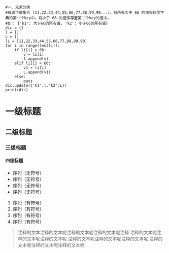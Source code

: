 ```
#一、元素分类
#有如下值集合 [11,22,33,44,55,66,77,88,99,90...]，将所有大于 66 的值保存至字典的第一个key中，将小于 66 的值保存至第二个key的值中。
#即： {'k1': 大于66的所有值, 'k2': 小于66的所有值}
dic = {}
l = []
L = []
li = [11,22,33,44,55,66,77,88,99,90]
for i in range(len(li)):
    if li[i] > 66:
        v = li[i]
        l.append(v)
    elif li[i] < 66:
        v1 = li[i]
        L.append(v1)
    else:
        pass
dic.update({'k1':l,'k2':L})
print(dic)
```

# 一级标题
## 二级标题
### 三级标题
#### 四级标题

- 序列（无符号）
- 序列（无符号）
- 序列（无符号）
- 序列（无符号）

1. 序列（有符号）
1. 序列（有符号）
1. 序列（有符号）
1. 序列（有符号）

> 注释的文本注释的文本呢注释的文本呢注释的文本呢注释
注释的文本呢注释的文本呢注释的文本呢
注释的文本呢注释的文本呢注释的文本呢
注释的文本呢注释的文本呢注释的文本呢

